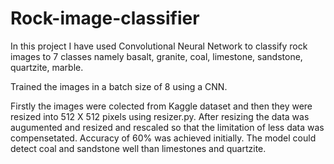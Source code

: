 # Rock-image-classifier
In this project I have used Convolutional Neural Network to classify rock images to 7 classes namely basalt, granite, coal, limestone, sandstone, quartzite, marble.

Trained the images in a batch size of 8 using a CNN.

Firstly the images were colected from Kaggle dataset and then they were resized into 512 X 512 pixels using resizer.py.
After resizing the data was augumented and resized and rescaled so that the limitation of less data was compensetated.
Accuracy of 60% was achieved initially. The model could detect coal and sandstone well than limestones and quartzite.
